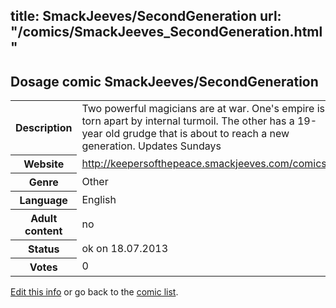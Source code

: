 title: SmackJeeves/SecondGeneration
url: "/comics/SmackJeeves_SecondGeneration.html"
---
Dosage comic SmackJeeves/SecondGeneration
-----------------------------------------

<p id="msg"></p>
<script type="text/javascript">
if (window.location.search === '?edit_info_mail=sent_ok') {
  var elem = document.getElementById("msg");
  elem.innerHTML = 'Edited information sucessfully sent for review, which is usually done daily. Thanks!';
  elem.className = 'ok';
}
</script>
<table class="comicinfo">
<tr>
<th>Description</th><td>Two powerful magicians are at war. One's empire is torn apart by internal turmoil. The other has a 19-year old grudge that is about to reach a new generation. Updates Sundays</td>
</tr>
<tr>
<th>Website</th><td><a href="http://keepersofthepeace.smackjeeves.com/comics/">http://keepersofthepeace.smackjeeves.com/comics/</a></td>
</tr>
<tr>
<th>Genre</th><td>Other</td>
</tr>
<tr>
<th>Language</th><td>English</td>
</tr>
<tr>
<th>Adult content</th><td>no</td>
</tr>
<tr>
<th>Status</th><td>ok on 18.07.2013</td>
</tr>
<tr>
<th>Votes</th><td>0</td>
</tr>
</table>

[Edit this info](SmackJeeves_SecondGeneration_edit.html) or go back to the [comic list](../comic-index.html).
